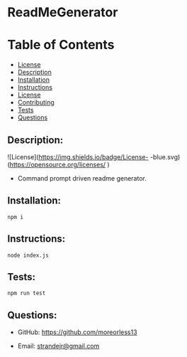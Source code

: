 # ReadMeGenerator

# Table of Contents

- [License](#License)
- [Description](#Description)
- [Installation](#Installation)
- [Instructions](#Instructions)
- [License](#License)
- [Contributing](#Contributing)
- [Tests](#Tests)
- [Questions](#Questions)

    
## Description:

![License](https://img.shields.io/badge/License- -blue.svg) (https://opensource.org/licenses/ )


* Command prompt driven readme generator.
    
## Installation:
```
npm i
```
## Instructions:
```
node index.js
```
     
## Tests:
```
npm run test
```
## Questions:

* GitHub: https://github.com/moreorless13

* Email: strandejr@gmail.com

